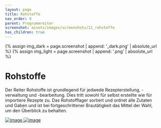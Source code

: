 ```yaml
---
layout: page
title: Rohstoffe
nav_order: 9
parent: Programmreiter
screenshot: assets/images/screenshots/11_rohstoffe
has_children: true
---
```


{% assign img_dark = page.screenshot | append: '_dark.png' | absolute_url %}
{% assign img_light = page.screenshot | append: '.png' | absolute_url %}

# Rohstoffe

Der Reiter Rohstoffe ist grundlegend für jedwede Rezepterstellung, -verwaltung und -bearbeitung. Dies tritt sowohl für selbst erstellte wie für importiere Rezepte zu. Das Rohstofflager sortiert und ordnet alle Zutaten und Gaben und ist bei fortgeschrittener Brautätigkeit das Mittel der Wahl, um den Überblick zu behalten.

<a href="{{ img_dark }}" class="hide-light" target=_blank>
    <img src="{{ img_dark }}" class="{{img_class}}" alt="image" />
</a>
<a href="{{ img_light }}" class="hide-dark" target=_blank>
    <img src="{{ img_light }}" class="{{img_class}}" alt="image" />
</a>
